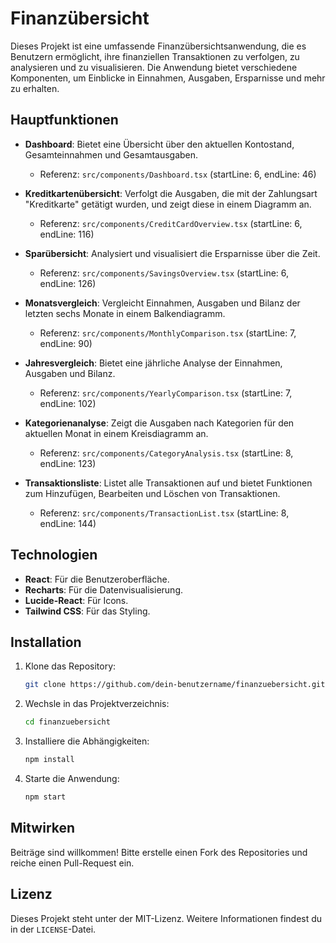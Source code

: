 # Finanzübersicht

Dieses Projekt ist eine umfassende Finanzübersichtsanwendung, die es Benutzern ermöglicht, ihre finanziellen Transaktionen zu verfolgen, zu analysieren und zu visualisieren. Die Anwendung bietet verschiedene Komponenten, um Einblicke in Einnahmen, Ausgaben, Ersparnisse und mehr zu erhalten.

## Hauptfunktionen

- **Dashboard**: Bietet eine Übersicht über den aktuellen Kontostand, Gesamteinnahmen und Gesamtausgaben.
  - Referenz: `src/components/Dashboard.tsx` (startLine: 6, endLine: 46)

- **Kreditkartenübersicht**: Verfolgt die Ausgaben, die mit der Zahlungsart "Kreditkarte" getätigt wurden, und zeigt diese in einem Diagramm an.
  - Referenz: `src/components/CreditCardOverview.tsx` (startLine: 6, endLine: 116)

- **Sparübersicht**: Analysiert und visualisiert die Ersparnisse über die Zeit.
  - Referenz: `src/components/SavingsOverview.tsx` (startLine: 6, endLine: 126)

- **Monatsvergleich**: Vergleicht Einnahmen, Ausgaben und Bilanz der letzten sechs Monate in einem Balkendiagramm.
  - Referenz: `src/components/MonthlyComparison.tsx` (startLine: 7, endLine: 90)

- **Jahresvergleich**: Bietet eine jährliche Analyse der Einnahmen, Ausgaben und Bilanz.
  - Referenz: `src/components/YearlyComparison.tsx` (startLine: 7, endLine: 102)

- **Kategorienanalyse**: Zeigt die Ausgaben nach Kategorien für den aktuellen Monat in einem Kreisdiagramm an.
  - Referenz: `src/components/CategoryAnalysis.tsx` (startLine: 8, endLine: 123)

- **Transaktionsliste**: Listet alle Transaktionen auf und bietet Funktionen zum Hinzufügen, Bearbeiten und Löschen von Transaktionen.
  - Referenz: `src/components/TransactionList.tsx` (startLine: 8, endLine: 144)

## Technologien

- **React**: Für die Benutzeroberfläche.
- **Recharts**: Für die Datenvisualisierung.
- **Lucide-React**: Für Icons.
- **Tailwind CSS**: Für das Styling.

## Installation

1. Klone das Repository:
   ```bash
   git clone https://github.com/dein-benutzername/finanzuebersicht.git
   ```
2. Wechsle in das Projektverzeichnis:
   ```bash
   cd finanzuebersicht
   ```
3. Installiere die Abhängigkeiten:
   ```bash
   npm install
   ```
4. Starte die Anwendung:
   ```bash
   npm start
   ```

## Mitwirken

Beiträge sind willkommen! Bitte erstelle einen Fork des Repositories und reiche einen Pull-Request ein.

## Lizenz

Dieses Projekt steht unter der MIT-Lizenz. Weitere Informationen findest du in der `LICENSE`-Datei.

